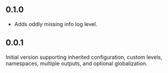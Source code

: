## 0.1.0

* Adds oddly missing info log level.

## 0.0.1

Initial version supporting inherited configuration, custom levels, namespaces, multiple outputs, and optional globalization.
